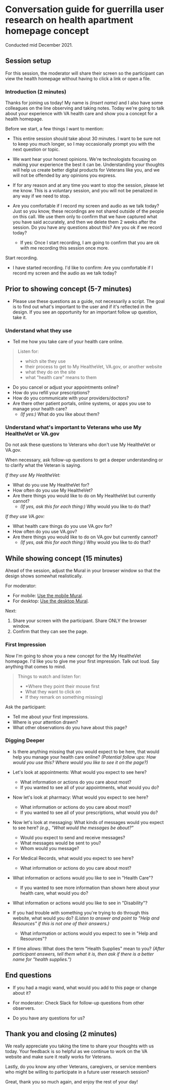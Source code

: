 # Conversation guide for guerrilla user research on health apartment homepage concept
Conducted mid December 2021.

## Session setup
For this session, the moderator will share their screen so the participant can view the health homepage without having to click a link or open a file. 

### Introduction (2 minutes)
Thanks for joining us today! My name is *(insert name)* and I also have some colleagues on the line observing and taking notes. Today we're going to talk about your experience with VA health care and show you a concept for a health homepage.

Before we start, a few things I want to mention:

* This entire session should take about 30 minutes. I want to be sure not to keep you much longer, so I may occasionally prompt you with the next question or topic.

* We want hear your honest opinions. We're technologists focusing on making your experience the best it can be. Understanding your thoughts will help us create better digital products for Veterans like you, and we will not be offended by any opinions you express.


* If for any reason and at any time you want to stop the session, please let me know. This is a voluntary session, and you will not be penalized in any way if we need to stop.

* Are you comfortable if I record my screen and audio as we talk today? Just so you know, these recordings are not shared outside of the people on this call. We use them only to confirm that we have captured what you have said accurately, and then we delete them 2 weeks after the session. Do you have any questions about this? Are you ok if we record today?

    * If yes: Once I start recording, I am going to confirm that you are ok with me recording this session once more.

Start recording.

* I have started recording. I'd like to confirm: Are you comfortable if I record my screen and the audio as we talk today?

## Prior to showing concept (5-7 minutes)
* Please use these questions as a guide, not necessarily a script. The goal is to find out what's important to the user and if it's reflected in the design. If you see an opportunity for an important follow up question, take it. 

### Understand what they use 
* Tell me how you take care of your health care online.
> Listen for: 
> * which site they use
> * their process to get to My HealtheVet, VA.gov, or another website
> * what they do on the site
> * what "health care" means to them

* Do you cancel or adjust your appointments online?
* How do you refill your prescriptions?
* How do you communicate with your providers/doctors?
* Are there other patient portals, online systems, or apps you use to manage your health care? 
   * *(If yes:)* What do you like about them?

### Understand what's important to Veterans who use My HealtheVet or VA.gov
Do not ask these questions to Veterans who don't use My HealtheVet or VA.gov.

When necessary, ask follow-up questions to get a deeper understanding or to clarify what the Veteran is saying.

*If they use My HealtheVet:*
* What do you use My HealtheVet for? 
* How often do you use My HealtheVet? 
* Are there things you would like to do on My HealtheVet but currently cannot? 
   * *(If yes, ask this for each thing:)* Why would you like to do that? 

*If they use VA.gov:*
* What health care things do you use VA.gov for? 
* How often do you use VA.gov? 
* Are there things you would like to do on VA.gov but currently cannot? 
   * *(If yes, ask this for each thing:)* Why would you like to do that? 

## While showing concept (15 minutes)
Ahead of the session, adjust the Mural in your browser window so that the design shows somewhat realistically. 

For moderator: 
* For mobile: [Use the mobile Mural](https://app.mural.co/t/innovationboards1199/m/innovationboards1199/1639160563089/325634c12ce02ca10c9cacffeac91f20f3d8d7c4?sender=u48d33d296832e946a47f4507).
* For desktop: [Use the desktop Mural](https://app.mural.co/t/innovationboards1199/m/innovationboards1199/1639156727421/3e2edbbd94392a4c441f4e813d08c259193ca5be?sender=u48d33d296832e946a47f4507).

Next:
1. Share your screen with the participant. Share ONLY the browser window. 
2. Confirm that they can see the page.

### First Impression
Now I'm going to show you a new concept for the My HealtheVet homepage. I'd like you to give me your first impression. Talk out loud. Say anything that comes to mind. 
>Things to watch and listen for: 
> * *Where they point their mouse first
> * What they want to click on
> * If they remark on something missing)

Ask the participant:
* Tell me about your first impressions. 
* Where is your attention drawn?
* What other observations do you have about this page?  
 
### Digging Deeper 
* Is there anything missing that you would expect to be here, that would help you manage your health care online? *(Potential follow ups: How would you use this? Where would you like to see it on the page?)*
* Let's look at appointments: What would you expect to see here? 
   * What information or actions do you care about most?
   * If you wanted to see all of your appointments, what would you do?
* Now let's look at pharmacy: What would you expect to see here? 
   * What information or actions do you care about most?
   * If you wanted to see all of your prescriptions, what would you do?
* Now let's look at messaging: What kinds of messages would you expect to see here? *(e.g., "What would the messages be about?"*
   * Would you expect to send and receive messages?  
   * What messages would be sent to you?
   * Whom would you message?
* For Medical Records, what would you expect to see here? 
   * What information or actions do you care about most?

* What information or actions would you like to see in "Health Care"?
   * If you wanted to see more information than shown here about your health care, what would you do?
* What information or actions would you like to see in "Disability"?
* If you had trouble with something you're trying to do through this website, what would you do? *(Listen to answer and point to "Help and Resources" if this is not one of their answers.)*
   * What information or actions would you expect to see in "Help and Resources"?

* If time allows: What does the term "Health Supplies" mean to you? *(After participant answers, tell them what it is, then ask if there is a better name for "health supplies.")*

## End questions

* If you had a magic wand, what would you add to this page or change about it?

* For moderator: Check Slack for follow-up questions from other observers.

* Do you have any questions for us? 

## Thank you and closing (2 minutes)
We really appreciate you taking the time to share your thoughts with us today. Your feedback is so helpful as we continue to work on the VA website and make sure it really works for Veterans.

Lastly, do you know any other Veterans, caregivers, or service members who might be willing to participate in a future user research session? 

Great, thank you so much again, and enjoy the rest of your day!
